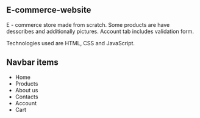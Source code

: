 ## E-commerce-website

E - commerce store made from scratch. Some products are have desscribes and additionally pictures.
Account tab includes validation form.

Technologies used are HTML, CSS and JavaScript.

## Navbar items

* Home
* Products
* About us
* Contacts
* Account
* Cart
